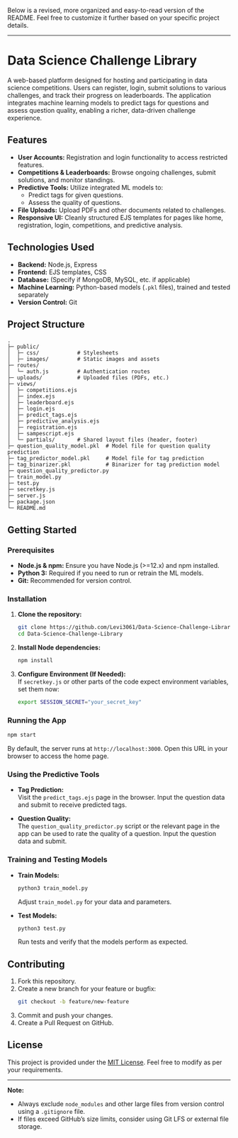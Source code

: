 Below is a revised, more organized and easy-to-read version of the README. Feel free to customize it further based on your specific project details.

---

# Data Science Challenge Library

A web-based platform designed for hosting and participating in data science competitions. Users can register, login, submit solutions to various challenges, and track their progress on leaderboards. The application integrates machine learning models to predict tags for questions and assess question quality, enabling a richer, data-driven challenge experience.

## Features

- **User Accounts:** Registration and login functionality to access restricted features.
- **Competitions & Leaderboards:** Browse ongoing challenges, submit solutions, and monitor standings.
- **Predictive Tools:** Utilize integrated ML models to:
  - Predict tags for given questions.
  - Assess the quality of questions.
- **File Uploads:** Upload PDFs and other documents related to challenges.
- **Responsive UI:** Cleanly structured EJS templates for pages like home, registration, login, competitions, and predictive analysis.

## Technologies Used

- **Backend:** Node.js, Express
- **Frontend:** EJS templates, CSS
- **Database:** (Specify if MongoDB, MySQL, etc. if applicable)
- **Machine Learning:** Python-based models (`.pkl` files), trained and tested separately
- **Version Control:** Git

## Project Structure

```
.
├─ public/
│  ├─ css/            # Stylesheets
│  ├─ images/         # Static images and assets
├─ routes/
│  └─ auth.js         # Authentication routes
├─ uploads/           # Uploaded files (PDFs, etc.)
├─ views/
│  ├─ competitions.ejs
│  ├─ index.ejs
│  ├─ leaderboard.ejs
│  ├─ login.ejs
│  ├─ predict_tags.ejs
│  ├─ predictive_analysis.ejs
│  ├─ registration.ejs
│  ├─ sampescript.ejs
│  └─ partials/       # Shared layout files (header, footer)
├─ question_quality_model.pkl  # Model file for question quality prediction
├─ tag_predictor_model.pkl     # Model file for tag prediction
├─ tag_binarizer.pkl           # Binarizer for tag prediction model
├─ question_quality_predictor.py
├─ train_model.py
├─ test.py
├─ secretkey.js
├─ server.js
├─ package.json
└─ README.md
```

## Getting Started

### Prerequisites

- **Node.js & npm:** Ensure you have Node.js (>=12.x) and npm installed.
- **Python 3:** Required if you need to run or retrain the ML models.
- **Git:** Recommended for version control.

### Installation

1. **Clone the repository:**
   ```bash
   git clone https://github.com/Levi3061/Data-Science-Challenge-Library.git
   cd Data-Science-Challenge-Library
   ```

2. **Install Node dependencies:**
   ```bash
   npm install
   ```

3. **Configure Environment (If Needed):**  
   If `secretkey.js` or other parts of the code expect environment variables, set them now:
   ```bash
   export SESSION_SECRET="your_secret_key"
   ```

### Running the App

```bash
npm start
```

By default, the server runs at `http://localhost:3000`. Open this URL in your browser to access the home page.

### Using the Predictive Tools

- **Tag Prediction:**  
  Visit the `predict_tags.ejs` page in the browser. Input the question data and submit to receive predicted tags.

- **Question Quality:**  
  The `question_quality_predictor.py` script or the relevant page in the app can be used to rate the quality of a question. Input the question data and submit.

### Training and Testing Models

- **Train Models:**
  ```bash
  python3 train_model.py
  ```
  Adjust `train_model.py` for your data and parameters.

- **Test Models:**
  ```bash
  python3 test.py
  ```
  Run tests and verify that the models perform as expected.

## Contributing

1. Fork this repository.
2. Create a new branch for your feature or bugfix:
   ```bash
   git checkout -b feature/new-feature
   ```
3. Commit and push your changes.
4. Create a Pull Request on GitHub.

## License

This project is provided under the [MIT License](https://opensource.org/licenses/MIT). Feel free to modify as per your requirements.

---

**Note:**  
- Always exclude `node_modules` and other large files from version control using a `.gitignore` file.  
- If files exceed GitHub’s size limits, consider using Git LFS or external file storage.
